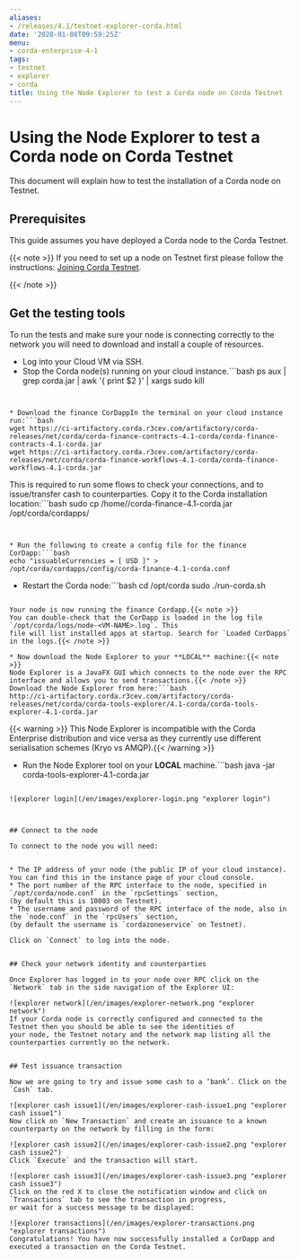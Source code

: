```yaml
---
aliases:
- /releases/4.1/testnet-explorer-corda.html
date: '2020-01-08T09:59:25Z'
menu:
- corda-enterprise-4-1
tags:
- testnet
- explorer
- corda
title: Using the Node Explorer to test a Corda node on Corda Testnet
---
```



# Using the Node Explorer to test a Corda node on Corda Testnet

This document will explain how to test the installation of a Corda node on Testnet.


## Prerequisites

This guide assumes you have deployed a Corda node to the Corda Testnet.

{{< note >}}
If you need to set up a node on Testnet first please follow the instructions: [Joining Corda Testnet](corda-testnet-intro.md).

{{< /note >}}

## Get the testing tools

To run the tests and make sure your node is connecting correctly to the network you will need to download and install a
couple of resources.


* Log into your Cloud VM via SSH.
* Stop the Corda node(s) running on your cloud instance.```bash
ps aux | grep corda.jar | awk '{ print $2 }' | xargs sudo kill
```


* Download the finance CorDappIn the terminal on your cloud instance run:```bash
wget https://ci-artifactory.corda.r3cev.com/artifactory/corda-releases/net/corda/corda-finance-contracts-4.1-corda/corda-finance-contracts-4.1-corda.jar
wget https://ci-artifactory.corda.r3cev.com/artifactory/corda-releases/net/corda/corda-finance-workflows-4.1-corda/corda-finance-workflows-4.1-corda.jar
```

This is required to run some flows to check your connections, and to issue/transfer cash to counterparties. Copy it to
the Corda installation location:```bash
sudo cp /home/<USER>/corda-finance-4.1-corda.jar /opt/corda/cordapps/
```


* Run the following to create a config file for the finance CorDapp:```bash
echo "issuableCurrencies = [ USD ]" > /opt/corda/cordapps/config/corda-finance-4.1-corda.conf
```


* Restart the Corda node:```bash
cd /opt/corda
sudo ./run-corda.sh
```

Your node is now running the finance Cordapp.{{< note >}}
You can double-check that the CorDapp is loaded in the log file `/opt/corda/logs/node-<VM-NAME>.log`. This
file will list installed apps at startup. Search for `Loaded CorDapps` in the logs.{{< /note >}}

* Now download the Node Explorer to your **LOCAL** machine:{{< note >}}
Node Explorer is a JavaFX GUI which connects to the node over the RPC interface and allows you to send transactions.{{< /note >}}
Download the Node Explorer from here:```bash
http://ci-artifactory.corda.r3cev.com/artifactory/corda-releases/net/corda/corda-tools-explorer/4.1-corda/corda-tools-explorer-4.1-corda.jar
```


{{< warning >}}
This Node Explorer is incompatible with the Corda Enterprise distribution and vice versa as they currently
use different serialisation schemes (Kryo vs AMQP).{{< /warning >}}



* Run the Node Explorer tool on your **LOCAL** machine.```bash
java -jar corda-tools-explorer-4.1-corda.jar
```

![explorer login](/en/images/explorer-login.png "explorer login")



## Connect to the node

To connect to the node you will need:


* The IP address of your node (the public IP of your cloud instance). You can find this in the instance page of your cloud console.
* The port number of the RPC interface to the node, specified in `/opt/corda/node.conf` in the `rpcSettings` section,
(by default this is 10003 on Testnet).
* The username and password of the RPC interface of the node, also in the `node.conf` in the `rpcUsers` section,
(by default the username is `cordazoneservice` on Testnet).

Click on `Connect` to log into the node.


## Check your network identity and counterparties

Once Explorer has logged in to your node over RPC click on the `Network` tab in the side navigation of the Explorer UI:

![explorer network](/en/images/explorer-network.png "explorer network")
If your Corda node is correctly configured and connected to the Testnet then you should be able to see the identities of
your node, the Testnet notary and the network map listing all the counterparties currently on the network.


## Test issuance transaction

Now we are going to try and issue some cash to a ‘bank’. Click on the `Cash` tab.

![explorer cash issue1](/en/images/explorer-cash-issue1.png "explorer cash issue1")
Now click on `New Transaction` and create an issuance to a known counterparty on the network by filling in the form:

![explorer cash issue2](/en/images/explorer-cash-issue2.png "explorer cash issue2")
Click `Execute` and the transaction will start.

![explorer cash issue3](/en/images/explorer-cash-issue3.png "explorer cash issue3")
Click on the red X to close the notification window and click on `Transactions` tab to see the transaction in progress,
or wait for a success message to be displayed:

![explorer transactions](/en/images/explorer-transactions.png "explorer transactions")
Congratulations! You have now successfully installed a CorDapp and executed a transaction on the Corda Testnet.


